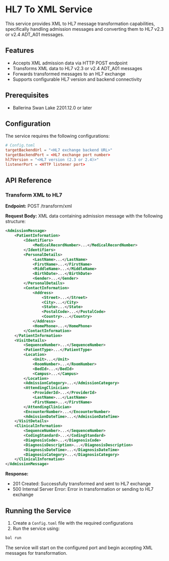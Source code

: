 # HL7 To XML Service

This service provides XML to HL7 message transformation capabilities, specifically handling admission messages and converting them to HL7 v2.3 or v2.4 ADT_A01 messages.

## Features

- Accepts XML admission data via HTTP POST endpoint
- Transforms XML data to HL7 v2.3 or v2.4 ADT_A01 messages
- Forwards transformed messages to an HL7 exchange
- Supports configurable HL7 version and backend connectivity

## Prerequisites

- Ballerina Swan Lake 2201.12.0 or later

## Configuration

The service requires the following configurations:

```toml
# Config.toml
targetBackendUrl = "<HL7 exchange backend URL>"
targetBackendPort = <HL7 exchange port number>
hl7Version = "<HL7 version (2.3 or 2.4)>"
listenerPort = <HTTP listener port>
```

## API Reference

### Transform XML to HL7

**Endpoint:** POST /transform/xml

**Request Body:** XML data containing admission message with the following structure:
```xml
<AdmissionMessage>
    <PatientInformation>
        <Identifiers>
            <MedicalRecordNumber>...</MedicalRecordNumber>
        </Identifiers>
        <PersonalDetails>
            <LastName>...</LastName>
            <FirstName>...</FirstName>
            <MiddleName>...</MiddleName>
            <BirthDate>...</BirthDate>
            <Gender>...</Gender>
        </PersonalDetails>
        <ContactInformation>
            <Address>
                <Street>...</Street>
                <City>...</City>
                <State>...</State>
                <PostalCode>...</PostalCode>
                <Country>...</Country>
            </Address>
            <HomePhone>...</HomePhone>
        </ContactInformation>
    </PatientInformation>
    <VisitDetails>
        <SequenceNumber>...</SequenceNumber>
        <PatientType>...</PatientType>
        <Location>
            <Unit>...</Unit>
            <RoomNumber>...</RoomNumber>
            <BedId>...</BedId>
            <Campus>...</Campus>
        </Location>
        <AdmissionCategory>...</AdmissionCategory>
        <AttendingClinician>
            <ProviderId>...</ProviderId>
            <LastName>...</LastName>
            <FirstName>...</FirstName>
        </AttendingClinician>
        <EncounterNumber>...</EncounterNumber>
        <AdmissionDateTime>...</AdmissionDateTime>
    </VisitDetails>
    <ClinicalInformation>
        <SequenceNumber>...</SequenceNumber>
        <CodingStandard>...</CodingStandard>
        <DiagnosisCode>...</DiagnosisCode>
        <DiagnosisDescription>...</DiagnosisDescription>
        <DiagnosisDateTime>...</DiagnosisDateTime>
        <DiagnosisCategory>...</DiagnosisCategory>
    </ClinicalInformation>
</AdmissionMessage>
```

**Response:**
- 201 Created: Successfully transformed and sent to HL7 exchange
- 500 Internal Server Error: Error in transformation or sending to HL7 exchange

## Running the Service

1. Create a `Config.toml` file with the required configurations
2. Run the service using:
```bash
bal run
```

The service will start on the configured port and begin accepting XML messages for transformation.